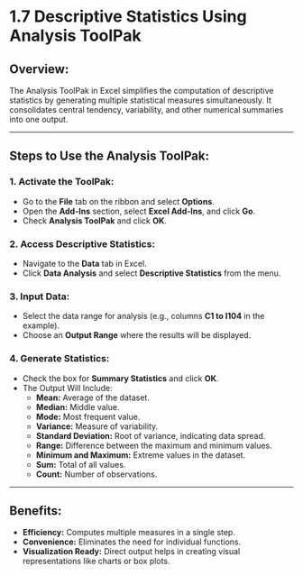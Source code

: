 # 1.7 Descriptive Statistics Using Analysis ToolPak

## Overview:
The Analysis ToolPak in Excel simplifies the computation of descriptive statistics by generating multiple statistical measures simultaneously. It consolidates central tendency, variability, and other numerical summaries into one output.

---

## Steps to Use the Analysis ToolPak:

### 1. Activate the ToolPak:
- Go to the **File** tab on the ribbon and select **Options**.
- Open the **Add-Ins** section, select **Excel Add-Ins**, and click **Go**.
- Check **Analysis ToolPak** and click **OK**.

### 2. Access Descriptive Statistics:
- Navigate to the **Data** tab in Excel.
- Click **Data Analysis** and select **Descriptive Statistics** from the menu.

### 3. Input Data:
- Select the data range for analysis (e.g., columns **C1 to I104** in the example).
- Choose an **Output Range** where the results will be displayed.

### 4. Generate Statistics:
- Check the box for **Summary Statistics** and click **OK**.
- The Output Will Include:
  - **Mean:** Average of the dataset.
  - **Median:** Middle value.
  - **Mode:** Most frequent value.
  - **Variance:** Measure of variability.
  - **Standard Deviation:** Root of variance, indicating data spread.
  - **Range:** Difference between the maximum and minimum values.
  - **Minimum and Maximum:** Extreme values in the dataset.
  - **Sum:** Total of all values.
  - **Count:** Number of observations.

---

## Benefits:
- **Efficiency:** Computes multiple measures in a single step.
- **Convenience:** Eliminates the need for individual functions.
- **Visualization Ready:** Direct output helps in creating visual representations like charts or box plots.

